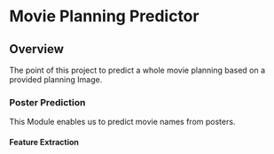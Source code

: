 # Movie Planning Predictor

## Overview

The point of this project to predict a whole movie planning based on a provided planning Image.

### Poster Prediction

This Module enables us to predict movie names from posters.

#### Feature Extraction
